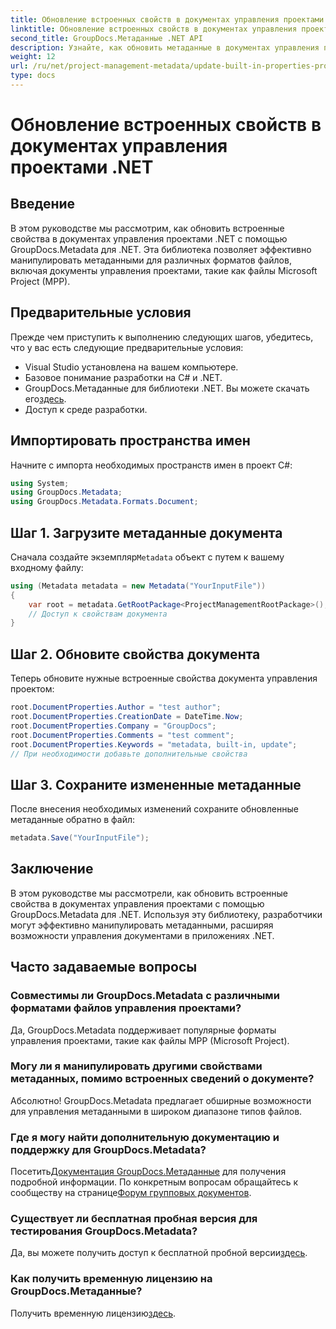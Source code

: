 ```yaml
---
title: Обновление встроенных свойств в документах управления проектами .NET
linktitle: Обновление встроенных свойств в документах управления проектами .NET
second_title: GroupDocs.Метаданные .NET API
description: Узнайте, как обновить метаданные в документах управления проектами .NET с помощью GroupDocs.Metadata для .NET. Повышение эффективности управления документами.
weight: 12
url: /ru/net/project-management-metadata/update-built-in-properties-project-management-documents/
type: docs
---
```

# Обновление встроенных свойств в документах управления проектами .NET

## Введение
В этом руководстве мы рассмотрим, как обновить встроенные свойства в документах управления проектами .NET с помощью GroupDocs.Metadata для .NET. Эта библиотека позволяет эффективно манипулировать метаданными для различных форматов файлов, включая документы управления проектами, такие как файлы Microsoft Project (MPP).
## Предварительные условия
Прежде чем приступить к выполнению следующих шагов, убедитесь, что у вас есть следующие предварительные условия:
- Visual Studio установлена на вашем компьютере.
- Базовое понимание разработки на C# и .NET.
-  GroupDocs.Метаданные для библиотеки .NET. Вы можете скачать его[здесь](https://releases.groupdocs.com/metadata/net/).
- Доступ к среде разработки.

## Импортировать пространства имен
Начните с импорта необходимых пространств имен в проект C#:
```csharp
using System;
using GroupDocs.Metadata;
using GroupDocs.Metadata.Formats.Document;
```
## Шаг 1. Загрузите метаданные документа
 Сначала создайте экземпляр`Metadata` объект с путем к вашему входному файлу:
```csharp
using (Metadata metadata = new Metadata("YourInputFile"))
{
    var root = metadata.GetRootPackage<ProjectManagementRootPackage>();
    // Доступ к свойствам документа
}
```
## Шаг 2. Обновите свойства документа
Теперь обновите нужные встроенные свойства документа управления проектом:
```csharp
root.DocumentProperties.Author = "test author";
root.DocumentProperties.CreationDate = DateTime.Now;
root.DocumentProperties.Company = "GroupDocs";
root.DocumentProperties.Comments = "test comment";
root.DocumentProperties.Keywords = "metadata, built-in, update";
// При необходимости добавьте дополнительные свойства
```
## Шаг 3. Сохраните измененные метаданные
После внесения необходимых изменений сохраните обновленные метаданные обратно в файл:
```csharp
metadata.Save("YourInputFile");
```

## Заключение
В этом руководстве мы рассмотрели, как обновить встроенные свойства в документах управления проектами с помощью GroupDocs.Metadata для .NET. Используя эту библиотеку, разработчики могут эффективно манипулировать метаданными, расширяя возможности управления документами в приложениях .NET.

## Часто задаваемые вопросы
### Совместимы ли GroupDocs.Metadata с различными форматами файлов управления проектами?
Да, GroupDocs.Metadata поддерживает популярные форматы управления проектами, такие как файлы MPP (Microsoft Project).
### Могу ли я манипулировать другими свойствами метаданных, помимо встроенных сведений о документе?
Абсолютно! GroupDocs.Metadata предлагает обширные возможности для управления метаданными в широком диапазоне типов файлов.
### Где я могу найти дополнительную документацию и поддержку для GroupDocs.Metadata?
 Посетить[Документация GroupDocs.Метаданные](https://tutorials.groupdocs.com/metadata/net/) для получения подробной информации. По конкретным вопросам обращайтесь к сообществу на странице[Форум групповых документов](https://forum.groupdocs.com/c/metadata/14).
### Существует ли бесплатная пробная версия для тестирования GroupDocs.Metadata?
 Да, вы можете получить доступ к бесплатной пробной версии[здесь](https://releases.groupdocs.com/).
### Как получить временную лицензию на GroupDocs.Метаданные?
 Получить временную лицензию[здесь](https://purchase.groupdocs.com/temporary-license/).